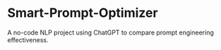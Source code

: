 # Smart-Prompt-Optimizer
A no-code NLP project using ChatGPT to compare prompt engineering effectiveness.

